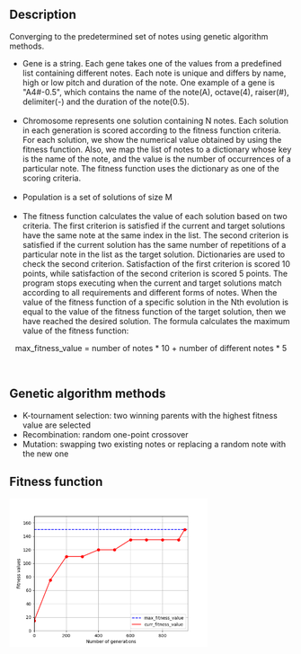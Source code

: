 ## Description
Converging to the predetermined set of notes using genetic algorithm methods.
- Gene is a string. Each gene takes one of the values from a predefined list containing different notes. Each note is unique and differs by name, high or low pitch and duration of the note. One example of a gene is "A4#-0.5", which contains the name of the note(A), octave(4), raiser(#), delimiter(-) and the duration of the note(0.5).<br /><br />
- Chromosome represents one solution containing N notes. Each solution in each generation is scored according to the fitness function criteria. For each solution, we show the numerical value obtained by using the fitness function. Also, we map the list of notes to a dictionary whose key is the name of the note, and the value is the number of occurrences of a particular note. The fitness function uses the dictionary as one of the scoring criteria.<br /><br />
- Population is a set of solutions of size M<br /><br />
- The fitness function calculates the value of each solution based on two criteria. The first criterion is satisfied if the current and target solutions have the same note at the same index in the list. The second criterion is satisfied if the current solution has the same number of repetitions of a particular note in the list as the target solution. Dictionaries are used to check the second criterion. Satisfaction of the first criterion is scored 10 points, while satisfaction of the second criterion is scored 5 points. The program stops executing when the current and target solutions match according to all requirements and different forms of notes. When the value of the fitness function of a specific solution in the Nth evolution is equal to the value of the fitness function of the target solution, then we have reached the desired solution. The formula calculates the maximum value of the fitness function:
<p align="center">max_fitness_value = number of notes * 10 + number of different notes * 5</p><br />

## Genetic algorithm methods
- K-tournament selection: two winning parents with the highest fitness value are selected
- Recombination: random one-point crossover
- Mutation: swapping two existing notes or replacing a random note with the new one

## Fitness function
<img alt="Visualization of fitness function" height=70% src="/plots_img/fitness_function_03.png" width=70%/>